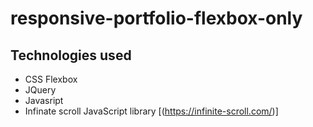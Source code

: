 # responsive-portfolio-flexbox-only

## Technologies used 
* CSS Flexbox
* JQuery
* Javasript
* Infinate scroll JavaScript library [(https://infinite-scroll.com/)]
